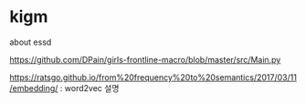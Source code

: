 # kigm
about essd


https://github.com/DPain/girls-frontline-macro/blob/master/src/Main.py

https://ratsgo.github.io/from%20frequency%20to%20semantics/2017/03/11/embedding/
: word2vec 설명




